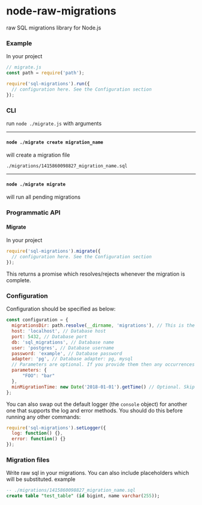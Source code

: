 node-raw-migrations
===================

raw SQL migrations library for Node.js

### Example

In your project
```js
// migrate.js
const path = require('path');

require('sql-migrations').run({
  // configuration here. See the Configuration section
});
```

### CLI
run `node ./migrate.js` with arguments

---

#### `node ./migrate create migration_name`
will create a migration file
```
./migrations/1415860098827_migration_name.sql
```

---

#### `node ./migrate migrate`
will run all pending migrations

### Programmatic API
#### Migrate
In your project
```js
require('sql-migrations').migrate({
  // configuration here. See the Configuration section
});
```
This returns a promise which resolves/rejects whenever the migration is complete.

### Configuration
Configuration should be specified as below:
```js
const configuration = {
  migrationsDir: path.resolve(__dirname, 'migrations'), // This is the directory that should contain your SQL migrations.
  host: 'localhost', // Database host
  port: 5432, // Database port
  db: 'sql_migrations', // Database name
  user: 'postgres', // Database username
  password: 'example', // Database password
  adapter: 'pg', // Database adapter: pg, mysql
  // Parameters are optional. If you provide them then any occurrences of the parameter (i.e. FOO) in the SQL scripts will be replaced by the value (i.e. bar).
  parameters: {
      "FOO": "bar"
  },
  minMigrationTime: new Date('2018-01-01').getTime() // Optional. Skip migrations before this before this time.
};
```

You can also swap out the default logger (the `console` object) for another one that supports the log and error methods. You should do this before running any other commands:
```js
require('sql-migrations').setLogger({
  log: function() {},
  error: function() {}
});
```
### Migration files
Write raw sql in your migrations. You can also include placeholders which will be substituted.
example
```sql
-- ./migrations/1415860098827_migration_name.sql
create table "test_table" (id bigint, name varchar(255));
